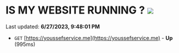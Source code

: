 # IS MY WEBSITE RUNNING ? [![](https://img.shields.io/static/v1?label=Sponsor&message=%E2%9D%A4&logo=GitHub&color=%23fe8e86)](https://github.com/sponsors/<username>)

Last updated: **6/27/2023, 9:48:01 PM**

- `GET` [https://youssefservice.me](https://youssefservice.me) - **Up** (995ms)

